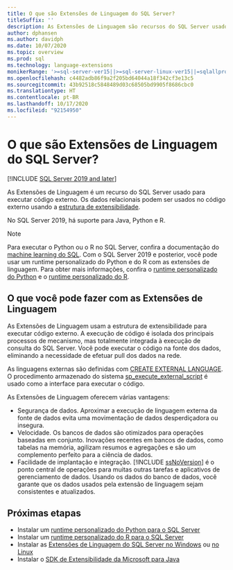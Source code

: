 ```yaml
---
title: O que são Extensões de Linguagem do SQL Server?
titleSuffix: ''
description: As Extensões de Linguagem são recursos do SQL Server usados para executar códigos externos. No SQL Server 2019, há suporte para Java, Python e R. Os dados relacionais podem ser empregados no código externo usando a estrutura de extensibilidade.
author: dphansen
ms.author: davidph
ms.date: 10/07/2020
ms.topic: overview
ms.prod: sql
ms.technology: language-extensions
monikerRange: '>=sql-server-ver15||>=sql-server-linux-ver15||=sqlallproducts-allversions'
ms.openlocfilehash: c4482adb86f9a2f205bd64044a18f342cf3e13c5
ms.sourcegitcommit: 43b92518c5848489d03c68505bd9905f8686cbc0
ms.translationtype: HT
ms.contentlocale: pt-BR
ms.lasthandoff: 10/17/2020
ms.locfileid: "92154950"
---
```

# <a name="what-is-sql-server-language-extensions"></a>O que são Extensões de Linguagem do SQL Server?
[!INCLUDE [SQL Server 2019 and later](../includes/applies-to-version/sqlserver2019.md)]

As Extensões de Linguagem é um recurso do SQL Server usado para executar código externo. Os dados relacionais podem ser usados no código externo usando a [estrutura de extensibilidade](concepts/extensibility-framework.md).

No SQL Server 2019, há suporte para Java, Python e R.

> [!NOTE]
> Para executar o Python ou o R no SQL Server, confira a documentação do [machine learning do SQL](../machine-learning/index.yml). Com o SQL Server 2019 e posterior, você pode usar um runtime personalizado do Python e do R com as extensões de linguagem. Para obter mais informações, confira o [runtime personalizado do Python](../machine-learning/install/custom-runtime-python.md) e o [runtime personalizado do R](../machine-learning/install/custom-runtime-r.md).

## <a name="what-you-can-do-with-language-extensions"></a>O que você pode fazer com as Extensões de Linguagem

As Extensões de Linguagem usam a estrutura de extensibilidade para executar código externo. A execução de código é isolada dos principais processos de mecanismo, mas totalmente integrada à execução de consulta do SQL Server. Você pode executar o código na fonte dos dados, eliminando a necessidade de efetuar pull dos dados na rede.

As linguagens externas são definidas com [CREATE EXTERNAL LANGUAGE](../t-sql/statements/create-external-language-transact-sql.md). O procedimento armazenado do sistema [sp_execute_external_script](../relational-databases/system-stored-procedures/sp-execute-external-script-transact-sql.md) é usado como a interface para executar o código.

As Extensões de Linguagem oferecem várias vantagens:

+ Segurança de dados. Aproximar a execução de linguagem externa da fonte de dados evita uma movimentação de dados desperdiçadora ou insegura.
+ Velocidade. Os bancos de dados são otimizados para operações baseadas em conjunto. Inovações recentes em bancos de dados, como tabelas na memória, agilizam resumos e agregações e são um complemento perfeito para a ciência de dados.
+ Facilidade de implantação e integração. [!INCLUDE [ssNoVersion](../includes/ssnoversion-md.md)] é o ponto central de operações para muitas outras tarefas e aplicativos de gerenciamento de dados. Usando os dados do banco de dados, você garante que os dados usados pela extensão de linguagem sejam consistentes e atualizados.

## <a name="next-steps"></a>Próximas etapas

+ Instalar um [runtime personalizado do Python para o SQL Server](../machine-learning/install/custom-runtime-python.md)
+ Instalar um [runtime personalizado do R para o SQL Server](../machine-learning/install/custom-runtime-r.md)
+ Instalar as [Extensões de Linguagem do SQL Server no Windows](install/windows-java.md) ou [no Linux](../linux/sql-server-linux-setup-language-extensions-java.md)
+ Instalar o [SDK de Extensibilidade da Microsoft para Java](how-to/extensibility-sdk-java-sql-server.md)
